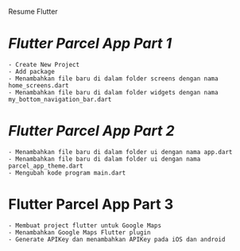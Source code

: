 Resume Flutter

# *Flutter Parcel App Part 1*
    - Create New Project
    - Add package
    - Menambahkan file baru di dalam folder screens dengan nama home_screens.dart
    - Menambahkan file baru di dalam folder widgets dengan nama my_bottom_navigation_bar.dart
    
# *Flutter Parcel App Part 2*
    - Menambahkan file baru di dalam folder ui dengan nama app.dart
    - Menambahkan file baru di dalam folder ui dengan nama parcel_app_theme.dart    
    - Mengubah kode program main.dart

# Flutter Parcel App Part 3
    - Membuat project flutter untuk Google Maps 
    - Menambahkan Google Maps Flutter plugin
    - Generate APIKey dan menambahkan APIKey pada iOS dan android